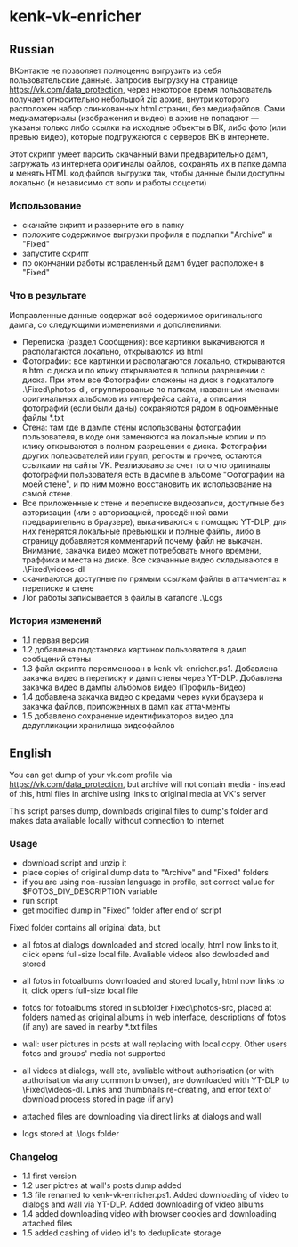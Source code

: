 # kenk-vk-enricher
## Russian
ВКонтакте не позволяет полноценно выгрузить из себя пользовательские данные. Запросив выгрузку на странице https://vk.com/data_protection, через некоторое время пользователь получает относительно небольшой zip архив, внутри которого расположен набор слинкованных html страниц без медиафайлов. Сами медиаматериалы (изображения и видео) в архив не попадают — указаны только либо ссылки на исходные объекты в ВК, либо фото (или превью видео), которые подгружаются с серверов ВК в интернете. 

Этот скрипт умеет парсить скачанный вами предварительно дамп, загружать из интернета оригиналы файлов, сохранять их в папке дампа и менять HTML код файлов выгрузки так, чтобы данные были доступны локально (и независимо от воли и работы соцсети)

### Использование
* скачайте скрипт и разверните его в папку
* положите содержимое выгрузки профиля в подпапки "Archive" и "Fixed" 
* запустите скрипт
* по окончании работы исправленный дамп будет расположен в "Fixed" 

### Что в результате
Исправленные данные содержат всё содержимое оригинального дампа, со следующими изменениями и дополнениями:
* Переписка (раздел Сообщения): все картинки выкачиваются и располагаются локально, открываются из html
* Фотографии: все картинки и располагаются локально, открываются в html с диска и по клику открываются в полном разрешении с диска. При этом все Фотографии сложены на диск в подкаталоге .\Fixed\photos-dl, сгруппированые по папкам, названным именами оригинальных альбомов из интерфейса сайта, а описания фотографий (если были даны) сохраняются рядом в одноимённые файлы *.txt
* Стена: там где в дампе стены использованы фотографии пользователя, в коде они заменяются на локальные копии и по клику открываются в полном разрешении с диска. Фотографии других пользователей или групп, репосты и прочее, остаются ссылками на сайты VK. Реализовано за счет того что оригиналы фотографий пользователя есть в дасмпе в альбоме "Фотографии на моей стене", и по ним можно восстановить их использование на самой стене.
* Все приложенные к стене и переписке видеозаписи, доступные без авторизации (или с авторизацией, проведённой вами предварительно в браузере), выкачиваются с помощью YT-DLP, для них генерятся локальные превьюшки и полные файлы, либо в страницу добавляется комментарий почему файл не выкачан. Внимание, закачка видео может потребовать много времени, траффика и места на диске. Все скачанные видео складываются в .\Fixed\videos-dl
* скачиваются доступные по прямым ссылкам файлы в аттачментах к переписке и стене
* Лог работы записывается в файлы в каталоге .\Logs


### История изменений
* 1.1 первая версия
* 1.2 добавлена подстановка картинок пользователя в дамп сообщений стены
* 1.3 файл скрипта переименован в kenk-vk-enricher.ps1. Добавлена закачка видео в переписку и дамп стены через YT-DLP. Добавлена закачка видео в дампы альбомов видео (Профиль-Видео)
* 1.4 добавлена закачка видео с кредами через куки браузера и закачка файлов, приложенных в дамп как аттачменты
* 1.5 добавлено сохранение идентификаторов видео для дедупликации хранилища видеофайлов

## English 
You can get dump of your vk.com profile via https://vk.com/data_protection, but archive will not contain media - instead of this, html files in archive using links to original media at VK's server

This script parses dump, downloads original files to dump's folder and makes data avaliable locally without connection to internet 

### Usage
* download script and unzip it
* place copies of original dump data to "Archive" and "Fixed" folders
* if you are using non-russian language in profile, set correct value for $FOTOS_DIV_DESCRIPTION variable
* run script
* get modified dump in "Fixed" folder after end of script

Fixed folder contains all original data, but
* all fotos at dialogs downloaded and stored locally, html now links to it, click opens full-size local file. Avaliable videos also dowloaded and stored
* all fotos in fotoalbums downloaded and stored locally, html now links to it, click opens full-size local file
* fotos for fotoalbums stored in subfolder Fixed\photos-src, placed at folders named as original albums in web interface, descriptions of fotos (if any) are saved in nearby *.txt files
* wall: user pictures in posts at wall replacing with local copy. Other users fotos and groups' media not supported
* all videos at dialogs, wall etc, avaliable without authorisation (or with authorisation via any common browser), are downloaded with YT-DLP to \Fixed\videos-dl. Links and thumbnails re-creating, and error text of download process stored in page (if any)
* attached files are downloading via direct links at dialogs and wall

* logs stored at .\logs folder

### Changelog
* 1.1 first version
* 1.2 user pictres at wall's posts dump added
* 1.3 file renamed to kenk-vk-enricher.ps1. Added downloading of video to dialogs and wall via YT-DLP. Added downloading of video albums
* 1.4 added downloading video with browser cookies and downloading attached files
* 1.5 added cashing of video id's to deduplicate storage